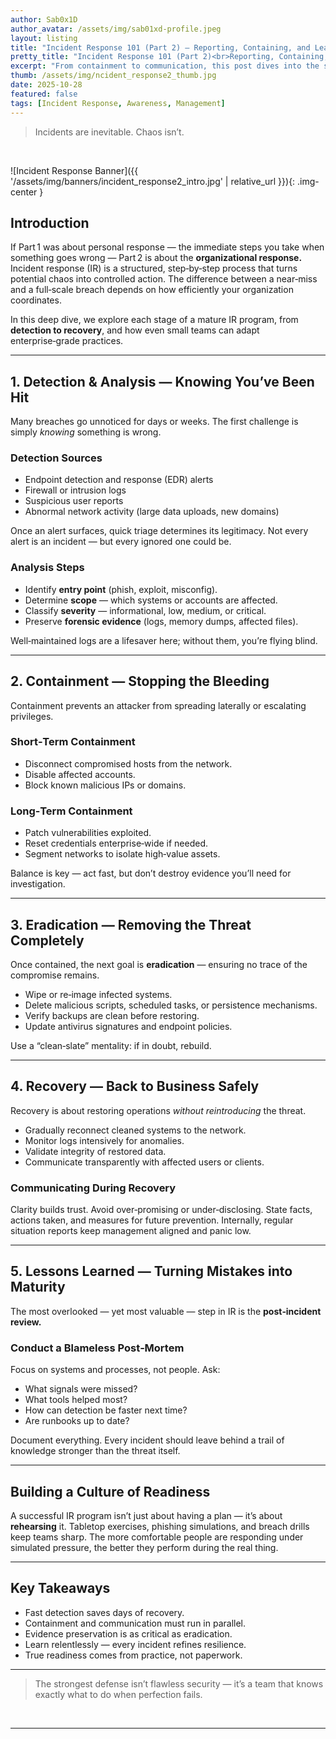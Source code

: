 ```yaml
---
author: Sab0x1D
author_avatar: /assets/img/sab01xd-profile.jpeg
layout: listing
title: "Incident Response 101 (Part 2) — Reporting, Containing, and Learning"
pretty_title: "Incident Response 101 (Part 2)<br>Reporting, Containing, and Learning"
excerpt: "From containment to communication, this post dives into the structured side of incident response — what your team should do once a threat has been confirmed."
thumb: /assets/img/ncident_response2_thumb.jpg
date: 2025-10-28
featured: false
tags: [Incident Response, Awareness, Management]
---
```


<blockquote class="featured-quote">
Incidents are inevitable. Chaos isn’t.
</blockquote>
<br>

![Incident Response Banner]({{ '/assets/img/banners/incident_response2_intro.jpg' | relative_url }}){: .img-center }

## Introduction

If Part 1 was about personal response — the immediate steps you take when something goes wrong — Part 2 is about the **organizational response.**  
Incident response (IR) is a structured, step‑by‑step process that turns potential chaos into controlled action. The difference between a near‑miss and a full‑scale breach depends on how efficiently your organization coordinates.

In this deep dive, we explore each stage of a mature IR program, from **detection to recovery**, and how even small teams can adapt enterprise‑grade practices.

---

## 1. Detection & Analysis — Knowing You’ve Been Hit

Many breaches go unnoticed for days or weeks. The first challenge is simply *knowing* something is wrong.

### Detection Sources

- Endpoint detection and response (EDR) alerts  
- Firewall or intrusion logs  
- Suspicious user reports  
- Abnormal network activity (large data uploads, new domains)  

Once an alert surfaces, quick triage determines its legitimacy. Not every alert is an incident — but every ignored one could be.

### Analysis Steps

- Identify **entry point** (phish, exploit, misconfig).  
- Determine **scope** — which systems or accounts are affected.  
- Classify **severity** — informational, low, medium, or critical.  
- Preserve **forensic evidence** (logs, memory dumps, affected files).  

Well‑maintained logs are a lifesaver here; without them, you’re flying blind.

---

## 2. Containment — Stopping the Bleeding

Containment prevents an attacker from spreading laterally or escalating privileges.

### Short‑Term Containment

- Disconnect compromised hosts from the network.  
- Disable affected accounts.  
- Block known malicious IPs or domains.  

### Long‑Term Containment

- Patch vulnerabilities exploited.  
- Reset credentials enterprise‑wide if needed.  
- Segment networks to isolate high‑value assets.  

Balance is key — act fast, but don’t destroy evidence you’ll need for investigation.

---

## 3. Eradication — Removing the Threat Completely

Once contained, the next goal is **eradication** — ensuring no trace of the compromise remains.

- Wipe or re‑image infected systems.  
- Delete malicious scripts, scheduled tasks, or persistence mechanisms.  
- Verify backups are clean before restoring.  
- Update antivirus signatures and endpoint policies.

Use a “clean‑slate” mentality: if in doubt, rebuild.

---

## 4. Recovery — Back to Business Safely

Recovery is about restoring operations *without reintroducing* the threat.

- Gradually reconnect cleaned systems to the network.  
- Monitor logs intensively for anomalies.  
- Validate integrity of restored data.  
- Communicate transparently with affected users or clients.

### Communicating During Recovery

Clarity builds trust. Avoid over‑promising or under‑disclosing. State facts, actions taken, and measures for future prevention. Internally, regular situation reports keep management aligned and panic low.

---

## 5. Lessons Learned — Turning Mistakes into Maturity

The most overlooked — yet most valuable — step in IR is the **post‑incident review.**

### Conduct a Blameless Post‑Mortem

Focus on systems and processes, not people. Ask:  
- What signals were missed?  
- What tools helped most?  
- How can detection be faster next time?  
- Are runbooks up to date?  

Document everything. Every incident should leave behind a trail of knowledge stronger than the threat itself.

---

## Building a Culture of Readiness

A successful IR program isn’t just about having a plan — it’s about **rehearsing** it. Tabletop exercises, phishing simulations, and breach drills keep teams sharp. The more comfortable people are responding under simulated pressure, the better they perform during the real thing.

---

## Key Takeaways

- Fast detection saves days of recovery.  
- Containment and communication must run in parallel.  
- Evidence preservation is as critical as eradication.  
- Learn relentlessly — every incident refines resilience.  
- True readiness comes from practice, not paperwork.

---

<blockquote class="closing-quote">
The strongest defense isn’t flawless security — it’s a team that knows exactly what to do when perfection fails.
</blockquote>
<br>

---
